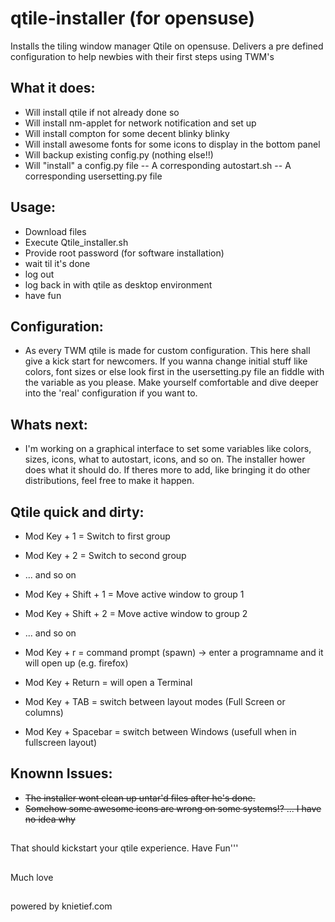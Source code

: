 # qtile-installer (for opensuse)
Installs the tiling window manager Qtile on opensuse. 
Delivers a pre defined configuration to help newbies with their first steps using TWM's

## What it does:
  - Will install qtile if not already done so
  - Will install nm-applet for network notification and set up
  - Will install compton for some decent blinky blinky
  - Will install awesome fonts for some icons to display in the bottom panel
  - Will backup existing config.py (nothing else!!)
  - Will "install" a config.py file
  -- A corresponding autostart.sh
  -- A corresponding usersetting.py file
  
## Usage:
  - Download files 
  - Execute Qtile_installer.sh
  - Provide root password (for software installation)
  - wait til it's done
  - log out 
  - log back in with qtile as desktop environment
  - have fun

## Configuration:
  - As every TWM qtile is made for custom configuration. This here shall give a kick start for newcomers. If you wanna change initial stuff like colors, font sizes or else look first in the usersetting.py file an fiddle with the variable as you please. Make yourself comfortable and dive deeper into the 'real' configuration if you want to.

## Whats next:
- I'm working on a graphical interface to set some variables like colors, sizes, icons, what to autostart, icons, and so on. The installer hower does what it should do. If theres more to add, like bringing it do other distributions, feel free to make it happen. 


## Qtile quick and dirty:

- Mod Key + 1			    = Switch to first group
- Mod Key + 2			    = Switch to second group
- ... and so on


- Mod Key + Shift + 1	= Move active window to group 1
- Mod Key + Shift + 2	= Move active window to group 2
- ... and so on


- Mod Key + r			    = command prompt (spawn) -> enter a programname and it will open up (e.g. firefox)
- Mod Key + Return	  = will open a Terminal
- Mod Key + TAB		    = switch between layout modes (Full Screen or columns)
- Mod Key + Spacebar  = switch between Windows (usefull when in fullscreen layout)

## Knownn Issues:
- ~~The installer wont clean up untar'd files after he's done.~~
- ~~Somehow some awesome icons are wrong on some systems!? ... I have no idea why~~

##
That should kickstart your qtile experience. 
Have Fun'''
##

Much love

##
powered by knietief.com
